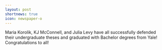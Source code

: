 ```yaml
---
layout: post
shortnews: true
icon: newspaper-o
---
```


Maria Korolik, KJ McConnell, and Julia Levy have all successfully defended their undergraduate theses and graduated with Bachelor degrees from Yale! Congratulations to all! 